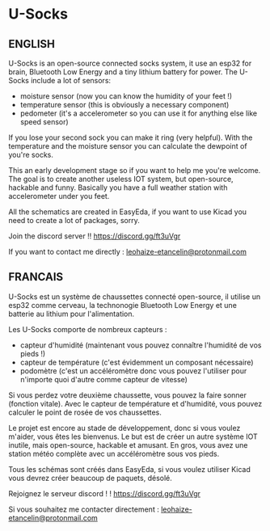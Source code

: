 # U-Socks

ENGLISH
--------------------------------------------------

U-Socks is an open-source connected socks system, it use an esp32 for brain, Bluetooth Low Energy and a tiny lithium battery for power.
The U-Socks include a lot of sensors: 
- moisture sensor (now you can know the humidity of your feet !)
- temperature sensor (this is obviously a necessary component)
- pedometer (it's a accelerometer so you can use it for anything else like speed sensor)

If you lose your second sock you can make it ring (very helpful).
With the temperature and the moisture sensor you can calculate the dewpoint of you're socks.

This an early development stage so if you want to help me you're welcome.
The goal is to create another useless IOT system, but open-source, hackable and funny. Basically you have a full weather station with accelerometer under you feet.

All the schematics are created in EasyEda, if you want to use Kicad you need to create a lot of packages, sorry.

Join the discord server !! https://discord.gg/ft3uVgr

If you want to contact me directly : leohaize-etancelin@protonmail.com


FRANCAIS
--------------------------------------------------

U-Socks est un système de chaussettes connecté open-source, il utilise un esp32 comme cerveau, la technonogie Bluetooth Low Energy et une  batterie au lithium pour l'alimentation.

Les U-Socks comporte de nombreux capteurs : 
- capteur d'humidité (maintenant vous pouvez connaître l'humidité de vos pieds !)
- capteur de température (c'est évidemment un composant nécessaire)
- podomètre (c'est un accéléromètre donc vous pouvez l'utiliser pour n'importe quoi d'autre comme capteur de vitesse)

Si vous perdez votre deuxième chaussette, vous pouvez la faire sonner (fonction vitale).
Avec le capteur de température et d'humidité, vous pouvez calculer le point de rosée de vos chaussettes.

Le projet est encore au stade de développement, donc si vous voulez m'aider, vous êtes les bienvenus.
Le but est de créer un autre système IOT inutile, mais open-source, hackable et amusant. En gros, vous avez une station météo complète avec un accéléromètre sous vos pieds.

Tous les schémas sont créés dans EasyEda, si vous voulez utiliser Kicad vous devrez créer beaucoup de paquets, désolé.

Rejoignez le serveur discord ! ! https://discord.gg/ft3uVgr

Si vous souhaitez me contacter directement : leohaize-etancelin@protonmail.com
